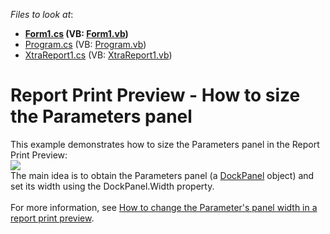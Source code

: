 <!-- default file list -->
*Files to look at*:

* **[Form1.cs](./CS/Form1.cs) (VB: [Form1.vb](./VB/Form1.vb))**
* [Program.cs](./CS/Program.cs) (VB: [Program.vb](./VB/Program.vb))
* [XtraReport1.cs](./CS/XtraReport1.cs) (VB: [XtraReport1.vb](./VB/XtraReport1.vb))
<!-- default file list end -->
# Report Print Preview - How to size the Parameters panel


This example demonstrates how to size the Parameters panel in the Report Print Preview:<br><img src="https://raw.githubusercontent.com/DevExpress-Examples/report-print-preview-how-to-size-the-parameters-panel-t226628/14.2.8+/media/c9b582cc-d946-11e4-80bf-00155d62480c.png"><br>The main idea is to obtain the Parameters panel (a <a href="https://documentation.devexpress.com/#WindowsForms/clsDevExpressXtraBarsDockingDockPaneltopic">DockPanel</a> object) and set its width using the DockPanel.Width property.<br><br>For more information, see <a href="https://www.devexpress.com/Support/Center/p/T227908">How to change the Parameter's panel width in a report print preview</a>.<br><br>

<br/>


